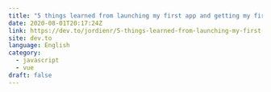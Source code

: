 ```yaml
---
title: "5 things learned from launching my first app and getting my first 20 users"
date: 2020-08-01T20:17:24Z
link: https://dev.to/jordienr/5-things-learned-from-launching-my-first-app-and-getting-my-first-20-users-4pan?utm_medium=RSS&utm_source=news.12bit.vn
site: dev.to
language: English
category:
  - javascript
  - vue
draft: false
---
```

